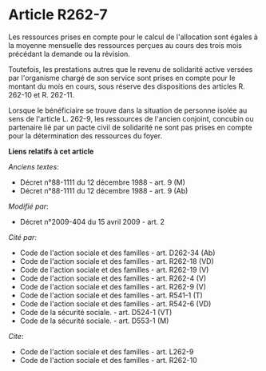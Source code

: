 # Article R262-7

Les ressources prises en compte pour le calcul de l'allocation sont égales à la moyenne mensuelle des ressources perçues au
cours des trois mois précédant la demande ou la révision. 

Toutefois, les prestations autres que le revenu de solidarité active versées par l'organisme chargé de son service sont
prises en compte pour le montant du mois en cours, sous réserve des dispositions des articles R. 262-10 et R. 262-11. 

Lorsque le bénéficiaire se trouve dans la situation de personne isolée au sens de l'article L. 262-9, les ressources de
l'ancien conjoint, concubin ou partenaire lié par un pacte civil de solidarité ne sont pas prises en compte pour la
détermination des ressources du foyer.

**Liens relatifs à cet article**

_Anciens textes_:

  - Décret n°88-1111 du 12 décembre 1988 - art. 9 (M)
  - Décret n°88-1111 du 12 décembre 1988 - art. 9 (Ab)

_Modifié par_:

  - Décret n°2009-404 du 15 avril 2009 - art. 2

_Cité par_:

  - Code de l'action sociale et des familles - art. D262-34 (Ab)
  - Code de l'action sociale et des familles - art. R262-18 (VD)
  - Code de l'action sociale et des familles - art. R262-19 (V)
  - Code de l'action sociale et des familles - art. R262-4 (V)
  - Code de l'action sociale et des familles - art. R262-9 (V)
  - Code de l'action sociale et des familles - art. R541-1 (T)
  - Code de l'action sociale et des familles - art. R542-6 (VD)
  - Code de la sécurité sociale. - art. D524-1 (VT)
  - Code de la sécurité sociale. - art. D553-1 (M)

_Cite_:

  - Code de l'action sociale et des familles - art. L262-9
  - Code de l'action sociale et des familles - art. R262-10
